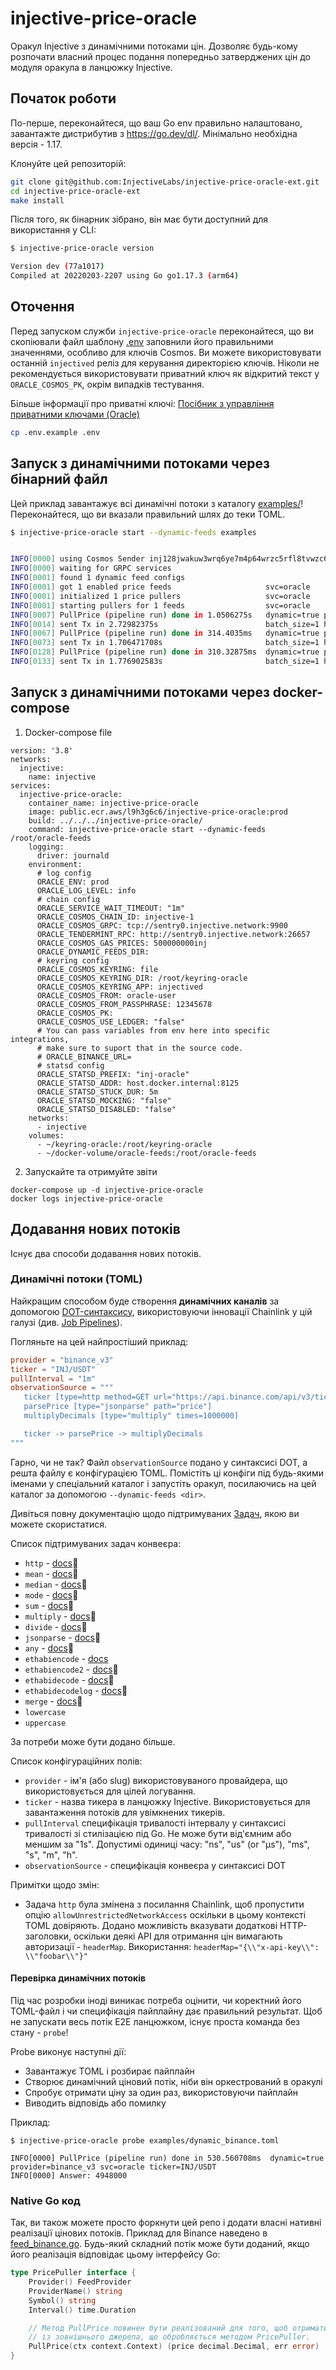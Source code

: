 # injective-price-oracle

Оракул Injective з динамічними потоками цін. Дозволяє будь-кому розпочати власний процес подання попередньо затверджених цін до модуля оракула в ланцюжку Injective.

## Початок роботи

По-перше, переконайтеся, що ваш Go env правильно налаштовано, завантажте дистрибутив з https://go.dev/dl/. Мінімально необхідна версія - 1.17.

Клонуйте цей репозиторій:

```bash
git clone git@github.com:InjectiveLabs/injective-price-oracle-ext.git
cd injective-price-oracle-ext
make install
```

Після того, як бінарник зібрано, він має бути доступний для використання у CLI:

```bash
$ injective-price-oracle version

Version dev (77a1017)
Compiled at 20220203-2207 using Go go1.17.3 (arm64)
```

## Оточення

Перед запуском служби `injective-price-oracle` переконайтеся, що ви скопіювали файл шаблону [.env](.env.example) заповнили його правильними значеннями, особливо для ключів Cosmos. Ви можете використовувати останній `injectived` реліз для керування директорією ключів. Ніколи не рекомендується використовувати приватний ключ як відкритий текст у `ORACLE_COSMOS_PK`, окрім випадків тестування.

Більше інформації про приватні ключі: [Посібник з управління приватними ключами (Oracle)](https://injective.notion.site/A-Guide-to-Private-Key-Management-Oracle-e07fddc2fe7043b5803a97c118dccdcf)

```bash
cp .env.example .env
```

## Запуск з динамічними потоками через бінарний файл

Цей приклад завантажує всі динамічні потоки з каталогу [examples/](examples/)! Переконайтеся, що ви вказали правильний шлях до теки TOML.

```bash
$ injective-price-oracle start --dynamic-feeds examples


INFO[0000] using Cosmos Sender inj128jwakuw3wrq6ye7m4p64wrzc5rfl8tvwzc6s8
INFO[0000] waiting for GRPC services
INFO[0001] found 1 dynamic feed configs
INFO[0001] got 1 enabled price feeds                     svc=oracle
INFO[0001] initialized 1 price pullers                   svc=oracle
INFO[0001] starting pullers for 1 feeds                  svc=oracle
INFO[0007] PullPrice (pipeline run) done in 1.0506275s   dynamic=true provider=binance_v3 svc=oracle ticker=INJ/USDT
INFO[0014] sent Tx in 2.72982375s                        batch_size=1 hash=1D7D02BDBAEC200BD585E90215459E93C760A1317EFF9D83B822FA4F34AD6A03 svc=oracle timeout=true
INFO[0067] PullPrice (pipeline run) done in 314.4035ms   dynamic=true provider=binance_v3 svc=oracle ticker=INJ/USDT
INFO[0073] sent Tx in 1.706471708s                       batch_size=1 hash=6E3A6C8F7706DB0B0355C5691A628A56CD5A87BB14877D2F0D151178FCF2784A svc=oracle timeout=true
INFO[0128] PullPrice (pipeline run) done in 310.32875ms  dynamic=true provider=binance_v3 svc=oracle ticker=INJ/USDT
INFO[0133] sent Tx in 1.776902583s                       batch_size=1 hash=29D615079A891F25E5ADE167E78D478F8AA99CEEFED7DB47B3F5E71BFEDEB582 svc=oracle timeout=true
```

## Запуск з динамічними потоками через docker-compose
1. Docker-compose file
```
version: '3.8'
networks:
  injective:
    name: injective
services:
  injective-price-oracle:
    container_name: injective-price-oracle
    image: public.ecr.aws/l9h3g6c6/injective-price-oracle:prod
    build: ../../../injective-price-oracle/
    command: injective-price-oracle start --dynamic-feeds /root/oracle-feeds
    logging:
      driver: journald
    environment:
      # log config
      ORACLE_ENV: prod
      ORACLE_LOG_LEVEL: info
      # chain config
      ORACLE_SERVICE_WAIT_TIMEOUT: "1m"
      ORACLE_COSMOS_CHAIN_ID: injective-1
      ORACLE_COSMOS_GRPC: tcp://sentry0.injective.network:9900
      ORACLE_TENDERMINT_RPC: http://sentry0.injective.network:26657
      ORACLE_COSMOS_GAS_PRICES: 500000000inj
      ORACLE_DYNAMIC_FEEDS_DIR:
      # keyring config
      ORACLE_COSMOS_KEYRING: file
      ORACLE_COSMOS_KEYRING_DIR: /root/keyring-oracle
      ORACLE_COSMOS_KEYRING_APP: injectived
      ORACLE_COSMOS_FROM: oracle-user
      ORACLE_COSMOS_FROM_PASSPHRASE: 12345678
      ORACLE_COSMOS_PK:
      ORACLE_COSMOS_USE_LEDGER: "false"
      # You can pass variables from env here into specific integrations,
      # make sure to suport that in the source code.
      # ORACLE_BINANCE_URL=
      # statsd config
      ORACLE_STATSD_PREFIX: "inj-oracle"
      ORACLE_STATSD_ADDR: host.docker.internal:8125
      ORACLE_STATSD_STUCK_DUR: 5m
      ORACLE_STATSD_MOCKING: "false"
      ORACLE_STATSD_DISABLED: "false"
    networks:
      - injective
    volumes:
      - ~/keyring-oracle:/root/keyring-oracle
      - ~/docker-volume/oracle-feeds:/root/oracle-feeds
```
2. Запускайте та отримуйте звіти
```
docker-compose up -d injective-price-oracle
docker logs injective-price-oracle
```

## Додавання нових потоків

Існує два способи додавання нових потоків.

### Динамічні потоки (TOML)

Найкращим способом буде створення **динамічних каналів** за допомогою [DOT-синтаксису](https://en.wikipedia.org/wiki/DOT_(graph_description_language)), використовуючи інновації Chainlink у цій галузі (див. [Job Pipelines](https://docs.chain.link/docs/jobs/task-types/pipelines/)).

Погляньте на цей найпростіший приклад:

```toml
provider = "binance_v3"
ticker = "INJ/USDT"
pullInterval = "1m"
observationSource = """
   ticker [type=http method=GET url="https://api.binance.com/api/v3/ticker/price?symbol=INJUSDT"];
   parsePrice [type="jsonparse" path="price"]
   multiplyDecimals [type="multiply" times=1000000]

   ticker -> parsePrice -> multiplyDecimals
"""
```

Гарно, чи не так? Файл `observationSource` подано у синтаксисі DOT, а решта файлу є конфігурацією TOML. Помістіть ці конфіги під будь-якими іменами у спеціальний каталог і запустіть оракул, посилаючись на цей каталог за допомогою `--dynamic-feeds <dir>`.

Дивіться повну документацію щодо підтримуваних [Задач](https://docs.chain.link/docs/tasks/), якою ви можете скористатися.

Список підтримуваних задач конвеєра:

* `http` - [docs](https://docs.chain.link/docs/jobs/task-types/http/)🔗
* `mean` - [docs](https://docs.chain.link/docs/jobs/task-types/mean/)🔗
* `median` - [docs](https://docs.chain.link/docs/jobs/task-types/median/)🔗
* `mode` - [docs](https://docs.chain.link/docs/jobs/task-types/mode/)🔗
* `sum` - [docs](https://docs.chain.link/docs/jobs/task-types/sum/)🔗
* `multiply` - [docs](https://docs.chain.link/docs/jobs/task-types/multiply/)🔗
* `divide` - [docs](https://docs.chain.link/docs/jobs/task-types/divide/)🔗
* `jsonparse` - [docs](https://docs.chain.link/docs/jobs/task-types/jsonparse/)🔗
* `any` - [docs](https://docs.chain.link/docs/jobs/task-types/any/)🔗
* `ethabiencode` - [docs](https://docs.chain.link/docs/jobs/task-types/eth-abi-encode/)
* `ethabiencode2` - [docs](https://github.com/smartcontractkit/chainlink/blob/develop/docs/CHANGELOG.md#enhanced-abi-encoding-support)🔗
* `ethabidecode` - [docs](https://docs.chain.link/docs/jobs/task-types/eth-abi-decode/)🔗
* `ethabidecodelog` - [docs](https://docs.chain.link/docs/jobs/task-types/eth-abi-decode-log/)🔗
* `merge` - [docs](https://github.com/smartcontractkit/chainlink/blob/develop/docs/CHANGELOG.md#merge-task-type)🔗
* `lowercase`
* `uppercase`

За потреби може бути додано більше.

Список конфігураційних полів:

* `provider` - ім'я (або slug) використовуваного провайдера, що використовується для цілей логування.
* `ticker` - назва тикера в ланцюжку Injective. Використовується для завантаження потоків для увімкнених тикерів.
* `pullInterval` специфікація тривалості інтервалу у синтаксисі тривалості зі стилізацією під Go. Не може бути від'ємним або меншим за "1s". Допустимі одиниці часу: "ns", "us" (or "µs"), "ms", "s", "m", "h".
* `observationSource` - специфікація конвеєра у синтаксисі DOT

Примітки щодо змін:

* Задача `http` була змінена з посилання Chainlink, щоб пропустити опцію `allowUnrestrictedNetworkAccess` оскільки в цьому контексті TOML довіряють. Додано можливість вказувати додаткові HTTP-заголовки, оскільки деякі API для отримання цін вимагають авторизації - `headerMap`. Використання: `headerMap="{\\"x-api-key\\": \\"foobar\\"}"`

#### Перевірка динамічних потоків

Під час розробки іноді виникає потреба оцінити, чи коректний його TOML-файл і чи специфікація пайплайну дає правильний результат. Щоб не запускати весь потік E2E ланцюжком, існує проста команда без стану - `probe`!

Probe виконує наступні дії:

* Завантажує TOML і розбирає пайплайн
* Створює динамічний ціновий потік, ніби він оркестрований в оракулі
* Спробує отримати ціну за один раз, використовуючи пайплайн
* Виводить відповідь або помилку

Приклад:

```
$ injective-price-oracle probe examples/dynamic_binance.toml

INFO[0000] PullPrice (pipeline run) done in 530.560708ms  dynamic=true provider=binance_v3 svc=oracle ticker=INJ/USDT
INFO[0000] Answer: 4948000
```

### Native Go код

Так, ви також можете просто форкнути цей репо і додати власні нативні реалізації цінових потоків. Приклад для Binance наведено в [feed_binance.go](/oracle/feed_binance.go). Будь-який складний потік може бути доданий, якщо його реалізація відповідає цьому інтерфейсу Go:

```go
type PricePuller interface {
	Provider() FeedProvider
	ProviderName() string
	Symbol() string
	Interval() time.Duration

	// Метод PullPrice повинен бути реалізований для того, щоб отримати ціну
	// із зовнішнього джерела, що обробляється методом PricePuller.
	PullPrice(ctx context.Context) (price decimal.Decimal, err error)
}
```

